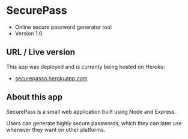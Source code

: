 # SecurePass
- Online secure password generator tool
- Version 1.0

## URL / Live version
This app was deployed and is currenty being hosted on Heroku:
- [securepasso.herokuapp.com](https://securepasso.herokuapp.com)

## About this app
SecurePass is a small web application built using Node and Express.

Users can generate highly secure passwords, which they can later use whenever they want on other platforms.
